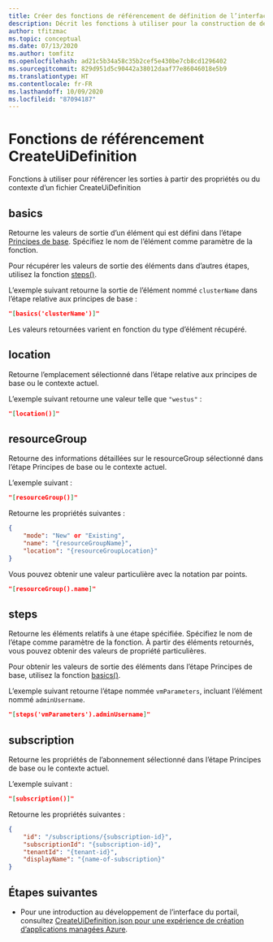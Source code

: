 ```yaml
---
title: Créer des fonctions de référencement de définition de l’interface utilisateur
description: Décrit les fonctions à utiliser pour la construction de définitions d’interface utilisateur pour le portail Azure, référençant d’autres objets.
author: tfitzmac
ms.topic: conceptual
ms.date: 07/13/2020
ms.author: tomfitz
ms.openlocfilehash: ad21c5b34a58c35b2cef5e430be7cb8cd1296402
ms.sourcegitcommit: 829d951d5c90442a38012daaf77e86046018e5b9
ms.translationtype: HT
ms.contentlocale: fr-FR
ms.lasthandoff: 10/09/2020
ms.locfileid: "87094187"
---
```

# <a name="createuidefinition-referencing-functions"></a>Fonctions de référencement CreateUiDefinition

Fonctions à utiliser pour référencer les sorties à partir des propriétés ou du contexte d’un fichier CreateUiDefinition

## <a name="basics"></a>basics

Retourne les valeurs de sortie d’un élément qui est défini dans l’étape [Principes de base](create-uidefinition-overview.md#basics). Spécifiez le nom de l’élément comme paramètre de la fonction.

Pour récupérer les valeurs de sortie des éléments dans d’autres étapes, utilisez la fonction [steps()](#steps).

L’exemple suivant retourne la sortie de l’élément nommé `clusterName` dans l’étape relative aux principes de base :

```json
"[basics('clusterName')]"
```

Les valeurs retournées varient en fonction du type d’élément récupéré.

## <a name="location"></a>location

Retourne l’emplacement sélectionné dans l’étape relative aux principes de base ou le contexte actuel.

L’exemple suivant retourne une valeur telle que `"westus"` :

```json
"[location()]"
```

## <a name="resourcegroup"></a>resourceGroup

Retourne des informations détaillées sur le resourceGroup sélectionné dans l’étape Principes de base ou le contexte actuel.

L’exemple suivant :

```json
"[resourceGroup()]"
```

Retourne les propriétés suivantes :

```json
{
    "mode": "New" or "Existing",
    "name": "{resourceGroupName}",
    "location": "{resourceGroupLocation}"
}
```

Vous pouvez obtenir une valeur particulière avec la notation par points.

```json
"[resourceGroup().name]"
```

## <a name="steps"></a>steps

Retourne les éléments relatifs à une étape spécifiée. Spécifiez le nom de l’étape comme paramètre de la fonction. À partir des éléments retournés, vous pouvez obtenir des valeurs de propriété particulières.

Pour obtenir les valeurs de sortie des éléments dans l’étape Principes de base, utilisez la fonction [basics()](#basics).

L’exemple suivant retourne l’étape nommée `vmParameters`, incluant l’élément nommé `adminUsername`.

```json
"[steps('vmParameters').adminUsername]"
```

## <a name="subscription"></a>subscription

Retourne les propriétés de l’abonnement sélectionné dans l’étape Principes de base ou le contexte actuel.

L’exemple suivant :

```json
"[subscription()]"
```

Retourne les propriétés suivantes :

```json
{
    "id": "/subscriptions/{subscription-id}",
    "subscriptionId": "{subscription-id}",
    "tenantId": "{tenant-id}",
    "displayName": "{name-of-subscription}"
}
```

## <a name="next-steps"></a>Étapes suivantes

* Pour une introduction au développement de l’interface du portail, consultez [CreateUiDefinition.json pour une expérience de création d’applications managées Azure](create-uidefinition-overview.md).
